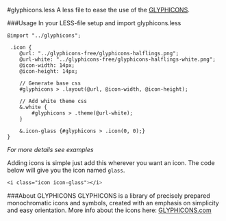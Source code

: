 #glyphicons.less
A less file to ease the use of the [GLYPHICONS](http://glyphicons.com/).

###Usage
In your LESS-file setup and import glyphicons.less

```less
@import "../glyphicons";

 .icon {
	@url: "../glyphicons-free/glyphicons-halflings.png";
	@url-white: "../glyphicons-free/glyphicons-halflings-white.png";
	@icon-width: 14px;
	@icon-height: 14px;

	// Generate base css
	#glyphicons > .layout(@url, @icon-width, @icon-height);

	// Add white theme css
	&.white {
		#glyphicons > .theme(@url-white);
	}

	&.icon-glass {#glyphicons > .icon(0, 0);}
}
```

*For more details see examples*


Adding icons is simple just add this wherever you want an icon. The code below will give you the icon named `glass`.

```css
<i class="icon icon-glass"></i>
```

###About GLYPHICONS
GLYPHICONS is a library of precisely prepared monochromatic icons and symbols,
created with an emphasis on simplicity and easy orientation.
More info about the icons here: [GLYPHICONS.com](http://glyphicons.com/)